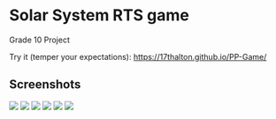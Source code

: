 # Solar System RTS game

Grade 10 Project

Try it (temper your expectations): https://17thalton.github.io/PP-Game/

## Screenshots

<div>
    <image src="screenshots/04.png">
    <image src="screenshots/05.png">
    <image src="screenshots/01.png">
    <image src="screenshots/02.png">
    <image src="screenshots/03.png">
    <image src="screenshots/00.png">
</div>
